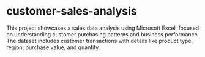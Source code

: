 # customer-sales-analysis
This project showcases a sales data analysis using Microsoft Excel, focused on understanding customer purchasing patterns and business performance. The dataset includes customer transactions with details like product type, region, purchase value, and quantity.
